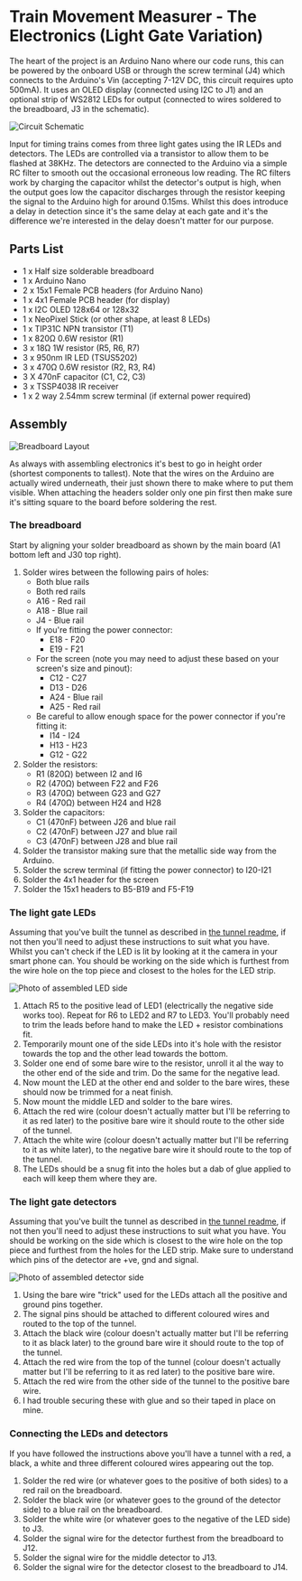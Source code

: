 ﻿# Train Movement Measurer - The Electronics (Light Gate Variation)

The heart of the project is an Arduino Nano where our code runs, this can be powered by the onboard USB or through the screw terminal (J4) which connects to the Arduino's Vin (accepting 7-12V DC, this circuit requires upto 500mA). It uses an OLED display (connected using I2C to J1) and an optional strip of WS2812 LEDs for output (connected to wires soldered to the breadboard, J3 in the schematic).

![Circuit Schematic](LightGatesSchematic.png)

Input for timing trains comes from three light gates using the IR LEDs and detectors. The LEDs are controlled via a transistor to allow them to be flashed at 38KHz. The detectors are connected to the Arduino via a simple RC filter to smooth out the occasional erroneous low reading.
The RC filters work by charging the capacitor whilst the detector's output is high, when the output goes low the capacitor discharges through the resistor keeping the signal to the Arduino high for around 0.15ms. Whilst this does introduce a delay in detection since it's the same delay at each gate and it's the difference we're interested in the delay doesn't matter for our purpose.

## Parts List

* 1 x Half size solderable breadboard
* 1 x Arduino Nano
* 2 x 15x1 Female PCB headers (for Arduino Nano)
* 1 x 4x1 Female PCB header (for display)
* 1 x I2C OLED 128x64 or 128x32
* 1 x NeoPixel Stick (or other shape, at least 8 LEDs)
* 1 x TIP31C NPN transistor (T1)
* 1 x 820Ω 0.6W resistor (R1)
* 3 x 18Ω 1W resistor (R5, R6, R7)
* 3 x 950nm IR LED (TSUS5202)
* 3 x 470Ω 0.6W resistor (R2, R3, R4)
* 3 X 470nF capacitor (C1, C2, C3)
* 3 x TSSP4038 IR receiver
* 1 x 2 way 2.54mm screw terminal (if external power required)

## Assembly

![Breadboard Layout](LightGatesBreadBoard.png)

As always with assembling electronics it's best to go in height order (shortest components to tallest). Note that the wires on the Arduino are actually wired underneath, their just shown there to make where to put them visible. When attaching the headers solder only one pin first then make sure it's sitting square to the board before soldering the rest.

### The breadboard

Start by aligning your solder breadboard as shown by the main board (A1 bottom left and J30 top right).
1. Solder wires between the following pairs of holes:
    * Both blue rails
    * Both red rails
    * A16 - Red rail
    * A18 - Blue rail
    * J4 - Blue rail
    * If you're fitting the power connector:
      * E18 - F20
      * E19 - F21
    * For the screen (note you may need to adjust these based on your screen's size and pinout):
      * C12 - C27
      * D13 - D26
      * A24 - Blue rail
      * A25 - Red rail
    * Be careful to allow enough space for the power connector if you're fitting it:
      * I14 - I24
      * H13 - H23
      * G12 - G22
2. Solder the resistors:
    * R1 (820Ω) between I2 and I6
    * R2 (470Ω) between F22 and F26
    * R3 (470Ω) between G23 and G27
    * R4 (470Ω) between H24 and H28
3. Solder the capacitors:
    * C1 (470nF) between J26 and blue rail
    * C2 (470nF) between J27 and blue rail
    * C3 (470nF) between J28 and blue rail
4. Solder the transistor making sure that the metallic side way from the Arduino.
5. Solder the screw terminal (if fitting the power connector) to I20-I21
6. Solder the 4x1 header for the screen
7. Solder the 15x1 headers to B5-B19 and F5-F19

### The light gate LEDs

Assuming that you've built the tunnel as described in [the tunnel readme](../Tunnel/README.md), if not then you'll need to adjust these instructions to suit what you have. Whilst you can't check if the LED is lit by looking at it the camera in your smart phone can. You should be working on the side which is furthest from the wire hole on the top piece and closest to the holes for the LED strip.

![Photo of assembled LED side](LightGatesAssembledLedSide.jpg)

1. Attach R5 to the positive lead of LED1 (electrically the negative side works too). Repeat for R6 to LED2 and R7 to LED3. You'll probably need to trim the leads before hand to make the LED + resistor combinations fit.
2. Temporarily mount one of the side LEDs into it's hole with the resistor towards the top and the other lead towards the bottom.
3. Solder one end of some bare wire to the resistor, unroll it al the way to the other end of the side and trim. Do the same for the negative lead.
4. Now mount the LED at the other end and solder to the bare wires, these should now be trimmed for a neat finish.
5. Now mount the middle LED and solder to the bare wires.
6. Attach the red wire (colour doesn't actually matter but I'll be referring to it as red later) to the positive bare wire it should route to the other side of the tunnel.
7. Attach the white wire (colour doesn't actually matter but I'll be referring to it as white later), to the negative bare wire it should route to the top of the tunnel.
8. The LEDs should be a snug fit into the holes but a dab of glue applied to each will keep them where they are.

### The light gate detectors

Assuming that you've built the tunnel as described in [the tunnel readme](../Tunnel/README.md), if not then you'll need to adjust these instructions to suit what you have. You should be working on the side which is closest to the wire hole on the top piece and furthest from the holes for the LED strip. Make sure to understand which pins of the detector are +ve, gnd and signal.

![Photo of assembled detector side](LightGatesAssembledDetectorSide.jpg)

1. Using the bare wire "trick" used for the LEDs attach all the positive and ground pins together.
2. The signal pins should be attached to different coloured wires and routed to the top of the tunnel.
3. Attach the black wire (colour doesn't actually matter but I'll be referring to it as black later) to the ground bare wire it should route to the top of the tunnel.
4. Attach the red wire from the top of the tunnel (colour doesn't actually matter but I'll be referring to it as red later) to the positive bare wire.
5. Attach the red wire from the other side of the tunnel to the positive bare wire.
6. I had trouble securing these with glue and so their taped in place on mine.

### Connecting the LEDs and detectors

If you have followed the instructions above you'll have a tunnel with a red, a black, a white and three different coloured wires appearing out the top.

1. Solder the red wire (or whatever goes to the positive of both sides) to a red rail on the breadboard.
2. Solder the black wire (or whatever goes to the ground of the detector side) to a blue rail on the breadboard.
3. Solder the white wire (or whatever goes to the negative of the LED side) to J3.
4. Solder the signal wire for the detector furthest from the breadboard to J12.
5. Solder the signal wire for the middle detector to J13.
6. Solder the signal wire for the detector closest to the breadboard to J14.
